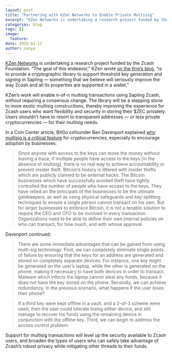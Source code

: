 ```yaml
---
layout: post
title: "Partnering with KZen Networks to Enable Private Multisig"
excerpt: "KZen Networks is undertaking a research project funded by the Zcash Foundation."
categories: blog
tags: []
image:
  feature: 
date: 2019-02-11
author: sonya
---
```


[KZen Networks](https://www.kzencorp.com/) is undertaking a research project funded by the Zcash Foundation. “The goal of this endeavor,” KZen wrote [on the firm’s blog](https://www.kzencorp.com/post/zcash-foundation-funds-a-research-project-lead-by-kzen), “is to provide a cryptographic library to support threshold key generation and signing in Sapling — something that we believe will seriously improve the way Zcash and all its properties are supported in a wallet.”

KZen’s work will enable n-of-n multisig transactions using Sapling Zcash, _without_ requiring a consensus change. The library will be a stepping stone to more exotic multisig constructions, thereby improving the experience for Zcash users who want flexibility and security in storing their $ZEC privately. Users shouldn’t have to resort to transparent addresses — or less private cryptocurrencies — for their multisig needs.

In a Coin Center article, BitGo cofounder Ben Davenport explained [why multisig is a critical feature](https://coincenter.org/entry/what-is-multi-sig-and-what-can-it-do) for cryptocurrencies, especially to encourage adoption by businesses:

> Since anyone with access to the keys can move the money without leaving a trace, if multiple people have access to the keys [in the absence of multisig], there is no real way to achieve accountability or prevent insider theft. Bitcoin’s history is littered with insider thefts which are publicly claimed to be external hacks. The Bitcoin businesses which have successfully avoided theft have tightly controlled the number of people who have access to the keys. They have relied on the principals of the businesses to be the ultimate gatekeepers, as well as using physical safeguards and key-­splitting techniques to ensure a single person cannot transact on his own. But for larger businesses to embrace Bitcoin, it is not a tenable solution to require the CEO and CFO to be involved in every transaction. Organizations need to be able to define their own internal policies on who can transact, for how much, and with whose approval. 

Davenport continued:

> There are some immediate advantages that can be gained from using multi-­sig technology. First, we can completely eliminate single points of failure by ensuring that the keys for an address are generated and stored on completely separate devices. For instance, one key might be generated on the user’s laptop, while the other is generated on the phone, making it necessary to have both devices in order to transact. Malware which infects the laptop cannot steal any funds, because it does not have the key stored on the phone. Secondly, we can achieve redundancy. In the previous scenario, what happens if the user loses their phone?

> If a third key were kept offline in a vault, and a 2-of-3 scheme were used, then the user could tolerate losing either device, and still manage to recover his funds using the remaining device in conjunction with the offline key. Third, we can begin to address the access control problem.

Support for multisig transactions will level up the security available to Zcash users, and broaden the types of users who can safely take advantage of Zcash’s robust privacy while mitigating other threads to their funds.
